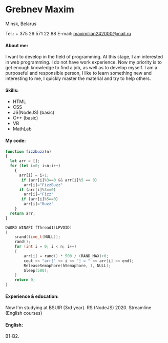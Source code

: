 # Grebnev Maxim
 Minsk, Belarus

Tel.: + 375 29 571 22 88 
E-mail: maximilian242000@mail.ru

####  About me:  
I want to develop in the field of programming. At this stage, I am interested in web programming.
I do not have work experience. Now my priority is to get enough knowledge to find a job, as well as to develop myself.
I am a purposeful and responsible person, I like to learn something new and interesting to me, I quickly master the material and try to help others.

####  Skills:  
* HTML
* CSS
* JS(NodeJS) (basic)
* C++ (basic)
* VB
* MathLab

####  My code:
  
```js
function fizzbuzz(n)
{
  let arr = [];
  for (let i=0; i<n;i++)
    {
      arr[i] = i+1;
       if (arr[i]%3==0 && arr[i]%5 == 0)
        arr[i]="FizzBuzz"
      if (arr[i]%3==0)
        arr[i]="Fizz"
       if (arr[i]%5==0)
        arr[i]="Buzz"
    }
  return arr;
}
```

```c++
DWORD WINAPI fThread1(LPVOID)
{
	srand(time_t(NULL));
	rand();
	for (int i = 0; i < n; i++)
	{
		arr[i] = rand() * 500 / (RAND_MAX)+0;
		cout << "arr[" << i << "] = " << arr[i] << endl;
		ReleaseSemaphore(hSemaphore, 1, NULL);
		Sleep(500);
	}
	return 0;
}
```

####  Experience & education:  
Now I'm studying at BSUIR (3rd year). RS (NodeJS) 2020. Streamline (English courses)

#### English:  
B1-B2.
